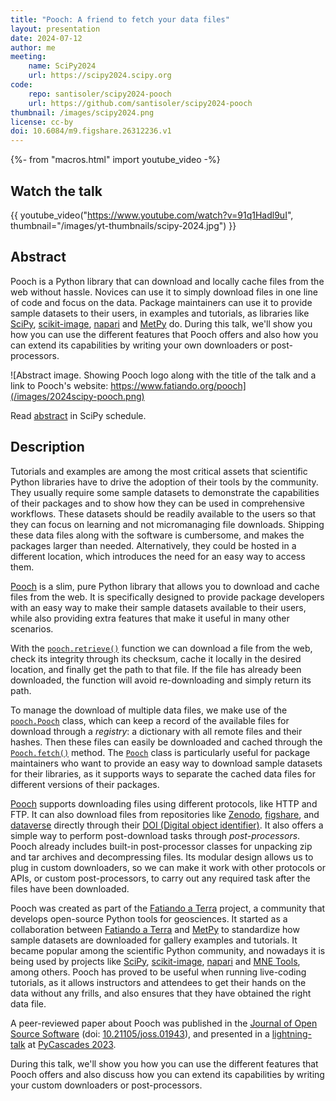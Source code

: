 ```yaml
---
title: "Pooch: A friend to fetch your data files"
layout: presentation
date: 2024-07-12
author: me
meeting:
    name: SciPy2024
    url: https://scipy2024.scipy.org
code:
    repo: santisoler/scipy2024-pooch
    url: https://github.com/santisoler/scipy2024-pooch
thumbnail: /images/scipy2024.png
license: cc-by
doi: 10.6084/m9.figshare.26312236.v1
---
```


{%- from "macros.html" import youtube_video -%}


## Watch the talk

{{ youtube_video("https://www.youtube.com/watch?v=91q1Hadl9uI", thumbnail="/images/yt-thumbnails/scipy-2024.jpg") }}


## Abstract

Pooch is a Python library that can download and locally cache files from
the web without hassle. Novices can use it to simply download files
in one line of code and focus on the data.
Package maintainers can use it to provide sample datasets
to their users, in examples and tutorials, as libraries like [SciPy][scipy],
[scikit-image][scikit-image], [napari][napari] and [MetPy][metpy] do.
During this talk, we'll show you how you can use the different features that
Pooch offers and also how you can extend its capabilities by writing your own
downloaders or post-processors.

![Abstract image. Showing Pooch logo along with the title of the talk and
a link to Pooch's website:
https://www.fatiando.org/pooch](/images/2024scipy-pooch.png)

Read [abstract][abstract] in SciPy schedule.

## Description

Tutorials and examples are among the most critical assets that scientific
Python libraries have to drive the adoption of their tools by the community.
They usually require some sample datasets to demonstrate the capabilities
of their packages and to show how they can be used in comprehensive workflows.
These datasets should be readily available to the users so that they can focus
on learning and not micromanaging file downloads.
Shipping these data files along with the software is cumbersome, and makes the
packages larger than needed.
Alternatively, they could be hosted in a different location, which
introduces the need for an easy way to access them.

[Pooch][pooch] is a slim, pure Python library that allows you to download and
cache files from the web.
It is specifically designed to provide package developers with an easy way to
make their sample datasets available to their users, while also providing extra
features that make it useful in many other scenarios.


With the [`pooch.retrieve()`][pooch.retrieve] function we can download a file
from the web, check its integrity through its checksum, cache it locally in the
desired location, and finally get the path to that file.
If the file has already been downloaded, the function will avoid re-downloading
and simply return its path.

To manage the download of multiple data files, we make use of the
[`pooch.Pooch`][pooch.Pooch] class, which can keep a record of the available
files for download through a *registry*: a dictionary with all remote files and
their hashes.
Then these files can easily be downloaded and cached through the
[`Pooch.fetch()`][Pooch.fetch] method.
The [`Pooch`][pooch.Pooch] class is particularly useful for package
maintainers who want to provide an easy way to download sample datasets for
their libraries, as it supports ways to separate the cached data files for
different versions of their packages.

[Pooch][pooch] supports downloading files using different protocols, like HTTP
and FTP.
It can also download files from repositories like
[Zenodo][zenodo], [figshare][figshare], and [dataverse][dataverse] directly
through their [DOI (Digital object identifier)][doi].
It also offers a simple way to perform post-download tasks through
*post-processors*. Pooch already includes built-in post-processor classes for
unpacking zip and tar archives and decompressing files.
Its modular design allows us to plug in custom downloaders, so we can make it
work with other protocols or APIs, or custom post-processors, to carry out any
required task after the files have been downloaded.


Pooch was created as part of the [Fatiando a Terra][fatiando] project,
a community that develops open-source Python tools for geosciences.
It started as a collaboration between [Fatiando a Terra][fatiando] and
[MetPy][metpy] to standardize how sample datasets are downloaded for gallery
examples and tutorials.
It became popular among the scientific Python community, and nowadays it is
being used by projects like [SciPy][scipy], [scikit-image][scikit-image],
[napari][napari] and [MNE Tools][mne-tools], among others.
Pooch has proved to be useful when running live-coding tutorials, as it allows
instructors and attendees to get their hands on the data without any frills,
and also ensures that they have obtained the right data file.

A peer-reviewed paper about Pooch was published in the [Journal of Open Source
Software][joss] (doi: [10.21105/joss.01943][pooch-doi]), and presented in
a [lightning-talk][pycascades-pooch] at [PyCascades 2023][pycascades2023].


During this talk, we'll show you how you can use the different features that
Pooch offers and also discuss how you can extend its capabilities by writing
your custom downloaders or post-processors.


[fatiando]: https://www.fatiando.org
[pooch]: https://www.fatiando.org/pooch
[pooch.retrieve]: https://www.fatiando.org/pooch/v1.8.1/api/generated/pooch.retrieve.html
[pooch.pooch]: https://www.fatiando.org/pooch/v1.8.1/api/generated/pooch.Pooch.html
[pooch.fetch]: https://www.fatiando.org/pooch/v1.8.1/api/generated/pooch.Pooch.html#pooch.Pooch.fetch
[metpy]: https://unidata.github.io/MetPy
[napari]: https://napari.org
[scipy]: https://scipy.org
[scikit-image]: https://scikit-image.org
[doi]: https://en.wikipedia.org/wiki/Digital_object_identifier
[zenodo]: https://zenodo.org/
[figshare]: https://figshare.com/
[dataverse]: https://dataverse.org/
[mne-tools]: https://mne.tools
[joss]: https://joss.theoj.org/
[pooch-doi]: https://doi.org/10.21105/joss.01943
[pycascades2023]: https://2023.pycascades.com/
[pycascades-pooch]: https://www.youtube.com/watch?v=KvxBc4xUMyg
[abstract]: https://cfp.scipy.org/2024/talk/AWFAQF
